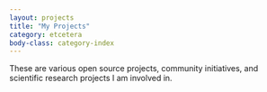```yaml
---
layout: projects
title: "My Projects"
category: etcetera
body-class: category-index
---
```

These are various open source projects, community initiatives, and scientific research projects I am involved in.